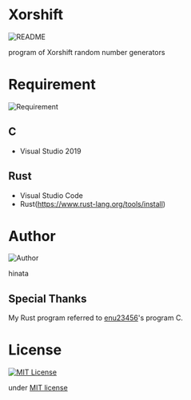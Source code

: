 # Xorshift
![README](https://img.shields.io/badge/Xorshift-Readme-orange)

program of Xorshift random number generators

# Requirement
![Requirement](https://img.shields.io/badge/Requirement-Development%20environment-orange)

## C
- Visual Studio 2019

## Rust
- Visual Studio Code
- Rust(https://www.rust-lang.org/tools/install)

# Author
![Author](https://img.shields.io/badge/Author-hinata-orange)

hinata

## Special Thanks
My Rust program referred to [enu23456](https://github.com/enu23456/sandbox/tree/master/clanguage)'s program C.

# License
[![MIT License](http://img.shields.io/badge/license-MIT-blue.svg?style=flat)](LICENSE)

under [MIT license](https://en.wikipedia.org/wiki/MIT_License)
